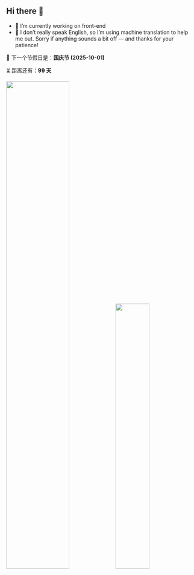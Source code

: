## Hi there 👋

* 💼 I’m currently working on front-end
* 🙊 I don’t really speak English, so I’m using machine translation to help me out. Sorry if anything sounds a bit off — and thanks for your patience!

<!-- holiday-start -->
📅 下一个节假日是：**国庆节 (2025-10-01)**

⏳ 距离还有：**99 天**
<!-- holiday-end -->

<img align="" width="57.5%" src="https://github-readme-stats-fork-alpha.vercel.app/api?username=cszhjh&hide_title=true&hide_border=true&show_icons=true&include_all_commits=true&line_height=21&border_radius=0&title_color=41b883&icon_color=41b883&text_color=959598&bg_color=9ca3af00" /><img align="" width="42.4%" src="https://github-readme-stats-fork-alpha.vercel.app/api/top-langs/?username=cszhjh&exclude_repo=cszhjh.github.io&hide_title=true&hide_border=true&include_all_commits=true&layout=compact&border_radius=0&title_color=41b883&icon_color=41b883&text_color=959598&bg_color=9ca3af00" />
